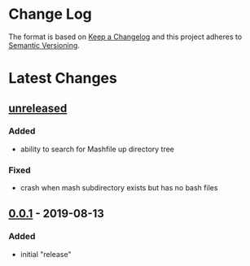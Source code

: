 Change Log
==========

The format is based on [Keep a Changelog] and this project adheres to
[Semantic Versioning].

Latest Changes
==============

[unreleased]
------------

### Added

-   ability to search for Mashfile up directory tree

### Fixed

-   crash when mash subdirectory exists but has no bash files

[0.0.1] - 2019-08-13
--------------------

### Added

-   initial "release"

  [Keep a Changelog]: http://keepachangelog.com/
  [Semantic Versioning]: http://semver.org/
  [unreleased]: https://github.com/binaryphile/mash/compare/0.0.1...0.0
  [0.0.1]: https://github.com/binaryphile/mash/tree/0.0.1
